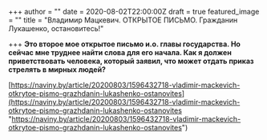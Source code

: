 +++
author = ""
date = 2020-08-02T22:00:00Z
draft = true
featured_image = ""
title = "Владимир Мацкевич. ОТКРЫТОЕ ПИСЬМО. Гражданин Лукашенко, остановитесь!"

+++
**Это второе мое открытое письмо и.о. главы государства. Но сейчас мне труднее найти слова для его начала. Как я должен приветствовать человека, который заявил, что может отдать приказ стрелять в мирных людей?**

[https://naviny.by/article/20200803/1596432718-vladimir-mackevich-otkrytoe-pismo-grazhdanin-lukashenko-ostanovites](https://naviny.by/article/20200803/1596432718-vladimir-mackevich-otkrytoe-pismo-grazhdanin-lukashenko-ostanovites "https://naviny.by/article/20200803/1596432718-vladimir-mackevich-otkrytoe-pismo-grazhdanin-lukashenko-ostanovites")